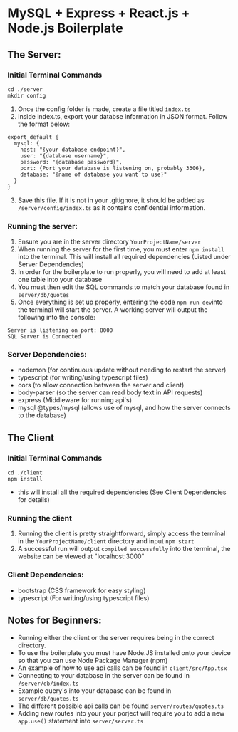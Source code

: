 # MySQL + Express + React.js + Node.js Boilerplate

## The Server:

### Initial Terminal Commands
```
cd ./server
mkdir config
```

1. Once the config folder is made, create a file titled `index.ts`
2. inside index.ts, export your databse information in JSON format. Follow the format below:
```
export default {
  mysql: {
    host: "{your database endpoint}",
    user: "{database username}",
    password: "{database password}",
    port: {Port your database is listening on, probably 3306},
    database: "{name of database you want to use}"
  }
}
```

3. Save this file. If it is not in your .gitignore, it should be added as `/server/config/index.ts` as it contains confidential information.

### Running the server:

1. Ensure you are in the server directory `YourProjectName/server`
2. When running the server for the first time, you must enter `npm install` into the terminal. This will install all required dependencies (Listed under Server Dependencies)
3. In order for the boilerplate to run properly, you will need to add at least one table into your database
4. You must then edit the SQL commands to match your database found in `server/db/quotes`
5. Once everything is set up properly, entering the code `npm run dev`into the terminal will start the server. A working server will output the following into the console: 
```
Server is listening on port: 8000
SQL Server is Connected
```

### Server Dependencies:

- nodemon (for continuous update without needing to restart the server)
- typescript (for writing/using typescript files)
- cors (to allow connection between the server and client)
- body-parser (so the server can read body text in API requests)
- express (Middleware for running api's)
- mysql @types/mysql (allows use of mysql, and how the server connects to the database)

## The Client

### Initial Terminal Commands
```
cd ./client
npm install
```
- this will install all the required dependencies (See Client Dependencies for details)

### Running the client

1. Running the client is pretty straightforward, simply access the terminal in the `YourProjectName/client` directory and input `npm start`
2. A successful run will output `compiled successfully` into the terminal, the website can be viewed at "localhost:3000"

### Client Dependencies: 

- bootstrap (CSS framework for easy styling)
- typescript (For writing/using typescript files)

## Notes for Beginners:

- Running either the client or the server requires being in the correct directory. 
- To use the boilerplate you must have Node.JS installed onto your device so that you can use Node Package Manager (npm)
- An example of how to use api calls can be found in `client/src/App.tsx`
- Connecting to your database in the server can be found in `/server/db/index.ts`
- Example query's into your database can be found in `server/db/quotes.ts`
- The different possible api calls can be found `server/routes/quotes.ts`
- Adding new routes into your your porject will require you to add a new `app.use()` statement into `server/server.ts`
